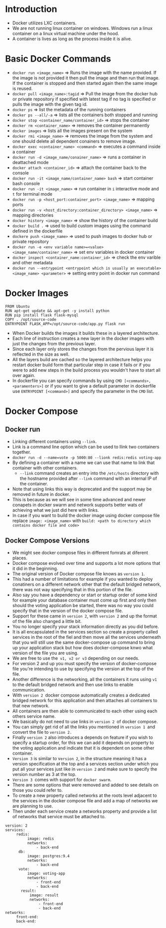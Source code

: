 # Introduction
- Docker utilizes LXC containers.
- We are not running linux container on windows. Windows run a linux container on a linux virtual machine under the hood.
- A container is lives as long as the process inside it is alive.
# Basic Docker Commands
- `docker run <image_name>` => Runs the image with the name provided. If the image is not provided it then pull the image and then run that image. If the container is stopped and then started again then the same image is reused.
- `docker pull <image_name>:tagid` => Pull the image from the docker hub or private repository if specified with latest tag if no tag is specified or pulls the image with the given tag id.
- `docker ps` => list the metadata of the running containers
- `docker ps --all/-a` => lists all the containers both stopped and running
- `docker stop <container_name/container_id>` => stops the container
- `docker rm <container_name>` => removes the container permanently
- `docker images` => lists all the images present on the system
- `docker rmi <image_name>` => removes the image from the system and one should delete all dependent conainers to remove image.
- `docker exec <container_name> <command>` => executes a command inside a container
- `docker run -d <image_name/conainer_name>` => runs a container in deattached mode
- `docker attach <container_id>` => attach the container back to the console
- `docker run -it <image_name/container_name> bash` => start container bash console
- `docker run -it <image_name>` => run container in `i` interactive mode and `t` for terminal mode
- `docker run -p <host_port:container_port> <image_name>` => mapping ports 
- `docker run -v <host_directory:container_directory> <image_name>` => mapping directories
- `docker history <image_name>` => show the history of the container build
- `docker build .` => used to build custom images using the command defined in the dockerfile
- `dockere push <image_name>` => used to push images to docker hub or private repository
- `docker run -e <env variable name>=<value> <image_name/container_name>` => set env variables in docker container
- `docker inspect <container_name:container_id>` => check the env varible and other metadata
- `docker run --entrypoint <entrypoint which is usually an executable>  <image_name> <parameter>` => setting entry point in docker run command
# Docker Images 
```
FROM Ubuntu
RUN apt-get update && apt-get -y install python
RUN pip install flask flask-mysql
COPY . /opt/source-code
ENTRYPOINT FLASK_APP=/opt/source-code/app.py flask run
```
- When Docker builds the images it builds these in a layered architecture.
- Each line of instruction creates a new layer in the docker images with just the changes from the previous layer.
- Since each layer only stores the changes from the pervious layer it is reflected in the size as well.
- All the layers build are cached so the layered architecture helps you restart docker build form that particular step in case it fails or if you were to add new steps in the build process you wouldn't have to start all over again.
- In dockerfile you can specify commands by using `CMD [<commands>,<paramenters>]` or if you want to give a default parameter in dockerfile use `ENTRYPOINT [<command>]` and specify the parameter in the `CMD` list.
# Docker Compose
## Docker run
- Linking different containers using `--link`.
- Link is a command line option which can be used to llink two containers together.
- `docker run -d --name=vote -p 5000:80 --lionk redis:redis voting-app`
- By defining a container with a name we can use that name to link that container with other containers.
	- `--link` command creates an entry into the `/etc/hosts` directory with the hostname provided after `--link` command with an internal IP of the container.
- Note that using links this way is deprecated and the support may be removed in future in docker.
- This is because as we will see in some time advanced and newer conapets in docker swarm and network supports better wats of achieving what we just did here with links.
- In case if you want to build the docker image using docker compose file replace `image: <image_name>` with `build: <path to directory which contains docker file and code>` 
## Docker Compose Versions
- We might see docker compose files in different fomrats at diferent places.
- Docker compose evolved over time and supports a lot more options that it did in the beginning.
- The original version of Docker compose file knows as `version 1`.
- This had a number of limitations for example if you wanted to deploy conatiners on a different network other that the default bridged network, there was not way specifying that in this portion of the file.
- Also say you have a dependency or start or startup order of some kind for example your database container must come up first and only then should the voting application be started, there was no way you could specify that in the version of the docker compose file.
- Support for these came in `version 2`, with `version 2` and up the format of the file also changed a little bit.
- You no longer specify your stack information directly as you did before.
- It is all encapsulated in the services section so create a property called services in the root of the fiel and then move all the services underneath that you will still use the same docker-compose up command to bring up your application stack but how does docker-compose knwo what version of the file you are using.
- We are free to use the` v1, v2 or v3` depending on our needs.
- For version 2 and up you must specify the version of docker-compose file you're intending to use by specifying the version at the top of the file.
- Another difference is the networking, all the containers it runs using `v1 `to the default bridged network and then use links to enable communication.
- With `version 2 `docker compose automatically creates a dedicated bridged network for this application and then attaches all containers to that new network.
- All containers are then able to communicated to each other using each others service name.
- We basically do not need to use links in `version 2 `of docker compose.
- You can simply get rid of all the links you mentioned in `version 1 `and convert the file to `version 2.`
- Finally `version 2` also introduces a depends on feature if you wish to specify a startup order, for this we can add it depends on property to the voting application and indicate that it is dependent on some other container.
- `Version 3` is similar to v`ersion 2`, in the structure meaning it has a version specification at the top and a services section under which you put all your services just like in `version 2` and make sure to specify the version number as 3 at the top.
- `Version 3 `comes with support for `docker swarm`.
- There are some options that were removed and added to see details on those you could refer to.
- To create a new property called networks at the roots level adjacent to the services in the docker compose file and add a map of networks we are planning to use.
- Then under each service create a networks property and provide a list of networks that service must be attached to.
```
version: 2
services:
     redis:
	      image: redis
		  networks:
		      - back-end
	  db:
	      image: postgres:9.4
		  networks:
		      - back-end
	  vote:
	      image: voting-app
		  networks:
		      - front-end
			  - back-end
	   result:
	       image: result
		   networks:
		       - front-end
			   - back-end
networks:
     front-end:
	 back-end:
		   
```